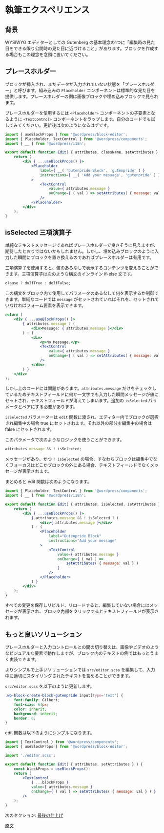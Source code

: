 <!-- 
# Authoring Experience
 -->
# 執筆エクスペリエンス
<!-- 
## Background
 -->
## 背景
<!-- 
One of the primary tenets of Gutenberg as a WYSIWYG editor is that what you see in the editor should be as close as possible to what you get when published. Keep this in mind when building blocks.
 -->
WYSIWYG エディターとしての Gutenberg の基本理念の1つに「編集時の見た目をできる限り公開時の見た目に近づけること」があります。ブロックを作成する場合もこの理念を念頭に置いてください。

<!-- 
## Placeholder
 -->
## プレースホルダー
<!-- 
The state when a block has been inserted, but no data has been entered yet, is called a placeholder. There is a `Placeholder` component built that gives us a standard look. You can see example placeholders in use with the image and embed blocks.

To use the Placeholder, wrap the `<TextControl>` component so it becomes a child element of the `<Placeholder>` component. Try it out in your code. After updating, you might have something like:
 -->
ブロックが挿入され、まだデータが入力されていない状態を「プレースホルダー」と呼びます。組み込みの `Placeholder` コンポーネントは標準的な見た目を提供します。プレースホルダーの例は画像ブロックや埋め込みブロックで見られます。

プレースホルダーを使用するには `<Placeholder>` コンポーネントの子要素となるように `<TextControl>` コンポーネントをラップします。自分のコードでも試してみてください。更新後は次のようになるはずです。

```jsx
import { useBlockProps } from '@wordpress/block-editor';
import { Placeholder, TextControl } from '@wordpress/components';
import { __ } from '@wordpress/i18n';

export default function Edit( { attributes, className, setAttributes } ) {
	return (
		<div { ...useBlockProps() }>
			<Placeholder
				label={ __( 'Gutenpride Block', 'gutenpride' ) }
				instructions={ __( 'Add your message', 'gutenpride' ) }
			>
				<TextControl
					value={ attributes.message }
					onChange={ ( val ) => setAttributes( { message: val } ) }
				/>
			</Placeholder>
		</div>
	);
}
```
<!-- 
## isSelected Ternary Function
 -->
## isSelected 三項演算子
<!-- 
The placeholder looks ok, for a simple text message it may or may not be what you are looking for. However, the placeholder can be useful if you are replacing the block after what is typed in, similar to the embed blocks.

For this we can use a ternary function, to display content based on a value being set or not. A ternary function is an inline if-else statement, using the syntax:
 -->

単純なテキストメッセージであればプレースホルダーで良さそうに見えますが、期待したとおりではないかもしれません。しかし、埋め込みブロックのように入力した瞬間にブロックを置き換えるのであればプレースホルダーは有用です。

三項演算子を使用すると、値のあるなしで表示するコンテンツを変えることができます。三項演算子は次のような構文のインライン if-else 文です。

```js
clause ? doIfTrue : doIfFalse;
```
<!-- 
This can be used inside a block to control what shows when a parameter is set or not. A simple case that displays a `message` if set, otherwise show the form element:
 -->
この構文をブロック内で使用してパラメータのあるなしで何を表示するか制御できます。単純なコードでは `message` がセットされていればそれを、セットされていなければフォーム要素を表示できます。

```jsx
return (
	<div { ...useBlockProps() }>
		{ attributes.message ? (
			<div>Message: { attributes.message }</div>
		) : (
			<div>
				<p>No Message.</p>
				<TextControl
					value={ attributes.message }
					onChange={ ( val ) => setAttributes( { message: val } ) }
				/>
			</div>
		) }
	</div>
);
```
<!-- 
There is a problem with the above, if we only use the `attributes.message` check, as soon as we type in the text field it would disappear since the message would then be set to a value. So we need to pair with an additional `isSelected` parameter.

The `isSelected` parameter is passed in to the `edit` function and is set to true if the block is selected in the editor (currently editing) otherwise set to false (editing elsewhere).

Using that parameter, we can use the logic:
 -->
しかし上のコードには問題があります。`attributes.message` だけをチェックしているためテキストフィールドに何か一文字でも入力した瞬間メッセージが値にセットされ、テキストフィールドが消えてしまいます。追加の `isSelected` パラメータとペアにする必要があります。

`isSelected` パラメーターは `edit` 関数に渡され、エディター内でブロックが選択され編集中の場合 true にセットされます。それ以外の部分を編集中の場合は false にセットされます。

このパラメータで次のようなロジックを使うことができます。

```js
attributes.message && ! isSelected;
```
<!-- 
If the message is set and `!isSelected`, meaning we are not editing the block, the focus is elsewhere, then display the message not the text field.

All of this combined together, here's what the edit function looks like:
 -->
メッセージがあり、かつ `! isSelected` の場合、すなわちブロックは編集中でなくフォーカスはどこかブロックの外にある場合、テキストフィールドでなくメッセージが表示されます。

まとめると edit 関数は次のようになります。

```jsx
import { Placeholder, TextControl } from '@wordpress/components';
import { __ } from '@wordpress/i18n';

export default function Edit( { attributes, isSelected, setAttributes } ) {
	return (
		<div { ...useBlockProps() }>
			{ attributes.message && ! isSelected ? (
				<div>{ attributes.message }</div>
			) : (
				<Placeholder
					label="Gutenpride Block"
					instructions="Add your message"
				>
					<TextControl
						value={ attributes.message }
						onChange={ ( val ) =>
							setAttributes( { message: val } )
						}
					/>
				</Placeholder>
			) }
		</div>
	);
}
```
<!-- 
With that in place, rebuild and reload and when you are not editing the message is displayed as it would be for the view, when you click into the block you see the text field.
 -->
すべての変更を保存しリビルド、リロードすると、編集していない場合にはメッセージが表示され、ブロック內部をクリックするとテキストフィールドが表示されます。

<!-- 
## A Better Solution
 -->
## もっと良いソリューション
<!-- 
The switching between a Placeholder and input control works well with a visual element like an image or video, but for the text example in this block we can do better.

The simpler and better solution is to modify the `src/editor.scss` to include the proper stylized text while typing.

Update `src/editor.scss` to:
 -->
プレースホルダーと入力コントロールとの間の切り替えは、画像やビデオのようなビジュアルな要素で動作しますが、ブロック内のテキストの例ではもっとうまく実装できます。

よりシンプルで上手いソリューションでは `src/editor.scss` を編集して、入力中に適切にスタイリングされたテキストを含めることができます。

`src/editor.scss` を以下のように更新します。

```scss
.wp-block-create-block-gutenpride input[type='text'] {
	font-family: Gilbert;
	font-size: 64px;
	color: inherit;
	background: inherit;
	border: 0;
}
```
<!-- 
The edit function can simply be:
 -->
edit 関数は以下のようにシンプルになります。

```jsx
import { TextControl } from '@wordpress/components';
import { useBlockProps } from '@wordpress/block-editor';

import './editor.scss';

export default function Edit( { attributes, setAttributes } ) {
	const blockProps = useBlockProps();
	return (
		<TextControl
			{ ...blockProps }
			value={ attributes.message }
			onChange={ ( val ) => setAttributes( { message: val } ) }
		/>
	);
}
```
<!-- 
Next Section: [Finishing Touches](/docs/getting-started/create-block/finishing.md)
 -->
次のセクション: [最後の仕上げ](https://ja.wordpress.org/team/handbook/block-editor/getting-started/create-block/finishing/)

[原文](https://github.com/WordPress/gutenberg/blob/trunk/docs/getting-started/create-block/author-experience.md)

